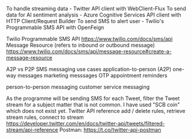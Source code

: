 To handle streaming data - Twitter API client with WebClient-Flux
To send data for AI sentiment analysis - Azure Cognitive Services API client with HTTP Client/Request Builder
To send SMS to alert user - Twilio's Programmable SMS API with OpenFeign 

Twilio Programmable SMS API
https://www.twilio.com/docs/sms/api
Message Resource (refers to inbound or outbound message)
https://www.twilio.com/docs/sms/api/message-resource#create-a-message-resource

A2P vs P2P SMS messaging use cases
application-to-person (A2P)
one-way messages
marketing messsages
OTP
appointment reminders

person-to-person messaging
customer service messaging


As the programme will be sending SMS for each Tweet, filter the Tweet stream for a subject matter that is not common.
I have used "SCB coin" which does not exist yet.
Twitter API reference
add / delete rules, retrieve stream rules, connect to stream
https://developer.twitter.com/en/docs/twitter-api/tweets/filtered-stream/api-reference
Postman: https://t.co/twitter-api-postman

